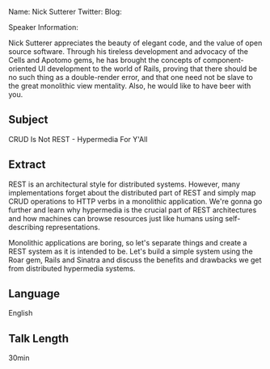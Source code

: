 Name: Nick Sutterer
Twitter:
Blog:

Speaker Information:

Nick Sutterer appreciates the beauty of elegant code, and the value of
open source software. Through his tireless development and advocacy of
the Cells and Apotomo gems, he has brought the concepts of
component-oriented UI development to the world of Rails, proving that
there should be no such thing as a double-render error, and that one
need not be slave to the great monolithic view mentality. Also, he
would like to have beer with you.

## Subject

CRUD Is Not REST - Hypermedia For Y'All

## Extract

REST is an architectural style for distributed systems. However, many
implementations forget about the distributed part of REST and simply
map CRUD operations to HTTP verbs in a monolithic application. We're
gonna go further and learn why hypermedia is the crucial part of REST
architectures and how machines can browse resources just like humans
using self-describing representations.

Monolithic applications are boring, so let's separate things and
create a REST system as it is intended to be. Let's build a simple
system using the Roar gem, Rails and Sinatra and discuss the benefits
and drawbacks we get from distributed hypermedia systems.

## Language

English

## Talk Length

30min